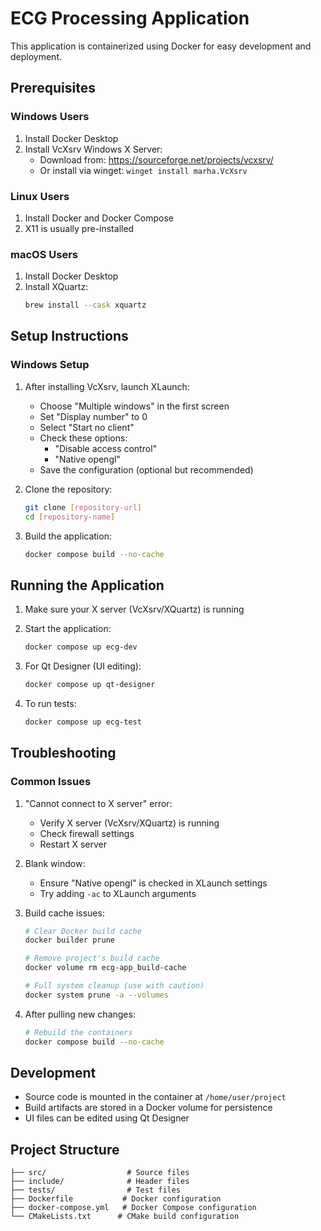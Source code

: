 # ECG Processing Application

This application is containerized using Docker for easy development and deployment.

## Prerequisites

### Windows Users
1. Install Docker Desktop
2. Install VcXsrv Windows X Server:
   - Download from: https://sourceforge.net/projects/vcxsrv/
   - Or install via winget: `winget install marha.VcXsrv`

### Linux Users
1. Install Docker and Docker Compose
2. X11 is usually pre-installed

### macOS Users
1. Install Docker Desktop
2. Install XQuartz:
   ```bash
   brew install --cask xquartz
   ```

## Setup Instructions

### Windows Setup
1. After installing VcXsrv, launch XLaunch:
   - Choose "Multiple windows" in the first screen
   - Set "Display number" to 0
   - Select "Start no client"
   - Check these options:
     - "Disable access control"
     - "Native opengl"
   - Save the configuration (optional but recommended)

2. Clone the repository:
   ```bash
   git clone [repository-url]
   cd [repository-name]
   ```

3. Build the application:
   ```bash
   docker compose build --no-cache
   ```

## Running the Application

1. Make sure your X server (VcXsrv/XQuartz) is running

2. Start the application:
   ```bash
   docker compose up ecg-dev
   ```

3. For Qt Designer (UI editing):
   ```bash
   docker compose up qt-designer
   ```

4. To run tests:
   ```bash
   docker compose up ecg-test
   ```

## Troubleshooting

### Common Issues

1. "Cannot connect to X server" error:
   - Verify X server (VcXsrv/XQuartz) is running
   - Check firewall settings
   - Restart X server

2. Blank window:
   - Ensure "Native opengl" is checked in XLaunch settings
   - Try adding `-ac` to XLaunch arguments

3. Build cache issues:
   ```bash
   # Clear Docker build cache
   docker builder prune
   
   # Remove project's build cache
   docker volume rm ecg-app_build-cache
   
   # Full system cleanup (use with caution)
   docker system prune -a --volumes
   ```

4. After pulling new changes:
   ```bash
   # Rebuild the containers
   docker compose build --no-cache
   ```

## Development

- Source code is mounted in the container at `/home/user/project`
- Build artifacts are stored in a Docker volume for persistence
- UI files can be edited using Qt Designer

## Project Structure

```
├── src/                  # Source files
├── include/              # Header files
├── tests/                # Test files
├── Dockerfile           # Docker configuration
├── docker-compose.yml   # Docker Compose configuration
└── CMakeLists.txt      # CMake build configuration
```

